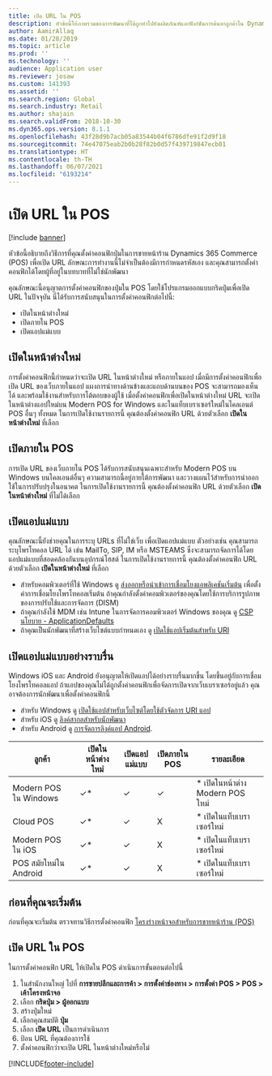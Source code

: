 ```yaml
---
title: เปิด URL ใน POS
description: หัวข้อนี้ให้ภาพรวมของการพัฒนาที่ได้ถูกทำไปยังผลิตภัณฑ์และฟังก์ชันการค้นหาลูกค้าใน Dynamics 365 Commerce
author: AamirAllaq
ms.date: 01/28/2019
ms.topic: article
ms.prod: ''
ms.technology: ''
audience: Application user
ms.reviewer: josaw
ms.custom: 141393
ms.assetid: ''
ms.search.region: Global
ms.search.industry: Retail
ms.author: shajain
ms.search.validFrom: 2018-10-30
ms.dyn365.ops.version: 8.1.1
ms.openlocfilehash: 43f28d9b7acb05a83544b04f6786dfe91f2d9f18
ms.sourcegitcommit: 74e47075eab2b0b28f82b0d57f439719847ecb01
ms.translationtype: HT
ms.contentlocale: th-TH
ms.lasthandoff: 06/07/2021
ms.locfileid: "6193214"
---
```

# <a name="open-url-in-pos"></a>เปิด URL ใน POS

[!include [banner](includes/banner.md)]

หัวข้อนี้อธิบายถึงวิธีการที่คุณตั้งค่าคอนฟิกปุ่มในการขายหน้าร้าน Dynamics 365 Commerce (POS) เพื่อเปิด URL ลักษณะการทำงานนี้ไม่จำเป็นต้องมีการกำหนดรหัสเอง และคุณสามารถตั้งค่าคอนฟิกได้โดยผู้ที่อยู่ในบทบาทที่ไม่ใช่นักพัฒนา 

คุณลักษณะนี้อนุญาตการตั้งค่าคอนฟิกของปุ่มใน POS โดยใช้โปรแกรมออกแบบกริดปุ่มเพื่อเปิด URL ในปัจจุบัน นี่ได้รับการสนับสนุนในการตั้งค่าคอนฟิกต่อไปนี้:

- เปิดในหน้าต่างใหม่
- เปิดภายใน POS
- เปิดแอปแม่แบบ

## <a name="open-in-new-window"></a>เปิดในหน้าต่างใหม่

การตั้งค่าคอนฟิกนี้กำหนดว่าจะเปิด URL ในหน้าต่างใหม่ หรือภายในแอป เมื่อมีการตั้งค่าคอนฟิกเพื่อเปิด URL ของเว็บภายในแอป แผงการนำทางด้านข้างและแถบด้านบนของ POS จะสามารถมองเห็นได้ และพร้อมใช้งานสำหรับการโต้ตอบของผู้ใช้ เมื่อตั้งค่าคอนฟิกเพื่อเปิดในหน้าต่างใหม่ URL จะเปิดในหน้าต่างแอปใหม่บน Modern POS for Windows และในแท็บเบราเซอร์ใหม่ในไคลเอนต์ POS อื่นๆ ทั้งหมด ในการเปิดใช้งานรายการนี้ คุณต้องตั้งค่าคอนฟิก URL ด้วยตัวเลือก **เปิดในหน้าต่างใหม่** ที่เลือก

## <a name="open-within-pos"></a>เปิดภายใน POS

การเปิด URL ของเว็บภายใน POS ได้รับการสนับสนุนเฉพาะสำหรับ Modern POS บน Windows บนไคลเอนต์อื่นๆ ความสามารถนี้อยู่ภายใต้การพัฒนา และวางแผนไว้สำหรับการนำออกใช้ในการปรับปรุงในอนาคต ในการเปิดใช้งานรายการนี้ คุณต้องตั้งค่าคอนฟิก URL ด้วยตัวเลือก **เปิดในหน้าต่างใหม่** ที่ไม่ได้เลือก

## <a name="open-a-native-app"></a>เปิดแอปแม่แบบ

คุณลักษณะนี้ยังช่วยคุณในการระบุ URLs ที่ไม่ใช่เว็บ เพื่อเปิดแอปแม่แบบ ตัวอย่างเช่น คุณสามารถระบุโพรโทคอล URL ได้ เช่น MailTo, SIP, IM หรือ MSTEAMS ซึ่งจะสามารถจัดการได้โดยแอปแม่แบบที่สอดคล้องกันบนอุปกรณ์โฮสต์ ในการเปิดใช้งานรายการนี้ คุณต้องตั้งค่าคอนฟิก URL ด้วยตัวเลือก **เปิดในหน้าต่างใหม่** ที่เลือก

- สำหรับคอมพิวเตอร์ที่ใช้ Windows ดู [ส่งออกหรือนำเข้าการเชื่อมโยงแอพลิเคชันเริ่มต้น](/windows-hardware/manufacture/desktop/export-or-import-default-application-associations) เพื่อตั้งค่าการเชื่อมโยงโพรโทคอลเริ่มต้น ถ้าคุณกำลังตั้งค่าคอมพิวเตอร์ของคุณโดยใช้การบริการรูปภาพของการปรับใช้และการจัดการ (DISM)
- ถ้าคุณกำลังใช้ MDM เช่น Intune ในการจัดการคอมพิวเตอร์ Windows ของคุณ ดู [CSP นโยบาย - ApplicationDefaults](/windows/client-management/mdm/policy-csp-applicationdefaults)
- ถ้าคุณเป็นนักพัฒนาที่สร้างเว็บไซต์แบบกำหนดเอง ดู [เปิดใช้แอปเริ่มต้นสำหรับ URI](/windows/uwp/launch-resume/launch-default-app)

## <a name="open-a-native-app-seamlessly"></a>เปิดแอปแม่แบบอย่างราบรื่น

Windows iOS และ Android ยังอนุญาตให้เปิดแอปได้อย่างราบรื่นมากขึ้น โดยขึ้นอยู่กับการเชื่อมโยงโพรโทคอลแอป ถ้าแอปของคุณไม่ได้ถูกตั้งค่าคอนฟิกเพื่อจัดการเปิดจากเว็บเบราเซอร์อยู่แล้ว คุณอาจต้องการนักพัฒนาเพื่อตั้งค่าคอนฟิกนี้

- สำหรับ Windows ดู [เปิดใช้แอปสำหรับเว็บไซต์โดยใช้ตัวจัดการ URI แอป](/windows/uwp/launch-resume/web-to-app-linking)
- สำหรับ iOS ดู [ลิงค์สากลสำหรับนักพัฒนา](https://developer.apple.com/ios/universal-links/)
- สำหรับ Android ดู [การจัดการลิงค์แอป Android](https://developer.android.com/training/app-links/).

| ลูกค้า                | เปิดในหน้าต่างใหม่ | เปิดแอปแม่แบบ | เปิดภายใน POS | รายละเอียด                           |
|-----------------------|--------------------|-----------------|-----------------|-----------------------------------|
| Modern POS ใน Windows | ✓\*                | ✓               | ✓              | \* เปิดในหน้าต่าง Modern POS ใหม่ |
| Cloud POS             | ✓\*                | ✓               | X              | \* เปิดในแท็บเบราเซอร์ใหม่        |
| Modern POS ใน iOS     | ✓\*                | ✓               | X              | \* เปิดในแท็บเบราเซอร์ใหม่        |
| POS สมัยใหม่ใน Android | ✓\*                | ✓               | X              | \* เปิดในแท็บเบราเซอร์ใหม่        |

## <a name="before-you-begin"></a>ก่อนที่คุณจะเริ่มต้น

ก่อนที่คุณจะเริ่มต้น ตรวจทานวิธีการตั้งค่าคอนฟิก [โครงร่างหน้าจอสำหรับการขายหน้าร้าน (POS)](pos-screen-layouts.md)

## <a name="open-url-in-pos"></a>เปิด URL ใน POS

ในการตั้งค่าคอนฟิก URL ให้เปิดใน POS ดำเนินการขั้นตอนต่อไปนี้

1. ในสำนักงานใหญ่ ไปที่ **การขายปลีกและการค้า \> การตั้งค่าช่องทาง \> การตั้งค่า POS \> POS \> เค้าโครงหน้าจอ**
2. เลือก **กริดปุ่ม \> ผู้ออกแบบ**
3. สร้างปุ่มใหม่
4. เลือกคุณสมบัติ **ปุ่ม**
5. เลือก **เปิด URL** เป็นการดำเนินการ
6. ป้อน URL ที่คุณต้องการใช้
7. ตั้งค่าคอนฟิกว่าจะเปิด URL ในหน้าต่างใหม่หรือไม่


[!INCLUDE[footer-include](../includes/footer-banner.md)]
